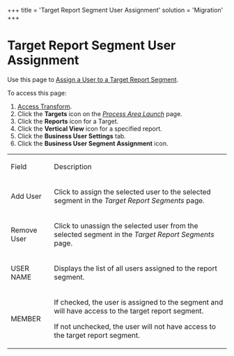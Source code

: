 +++
title = 'Target Report Segment User Assignment'
solution = 'Migration'
+++

# Target Report Segment User Assignment

<div class="use">

Use this page to [Assign a User to a Target Report
Segment](../Use_Cases/Target_Report_Segments.htm#Assign_a_User_to_a_Target_Report_Segment).

</div>

To access this page:

1.  [Access Transform](../Config/Access_Transform.htm).
2.  Click the **Targets** icon on the *[Process Area
    Launch](Process_Area_Launch.htm)* page.
3.  Click the **Reports** icon for a Target.
4.  Click the **Vertical View** icon for a specified report.
5.  Click the **Business User Settings** tab.
6.  Click the **Business User Segment Assignment** icon.

<table>
<tbody>
<tr class="odd">
<td><p>Field</p></td>
<td><p>Description</p></td>
</tr>
<tr class="even">
<td><p>Add User</p></td>
<td><p>Click to assign the selected user to the selected segment in the <em>Target Report Segments</em> page.</p></td>
</tr>
<tr class="odd">
<td><p>Remove User</p></td>
<td><p>Click to unassign the selected user from the selected segment in the <em>Target Report Segments</em> page.</p></td>
</tr>
<tr class="even">
<td><p>USER NAME</p></td>
<td><p>Displays the list of all users assigned to the report segment.</p></td>
</tr>
<tr class="odd">
<td><p>MEMBER</p></td>
<td><p>If checked, the user is assigned to the segment and will have access to the target report segment.</p>
<p>If not unchecked, the user will not have access to the target report segment.</p></td>
</tr>
</tbody>
</table>
